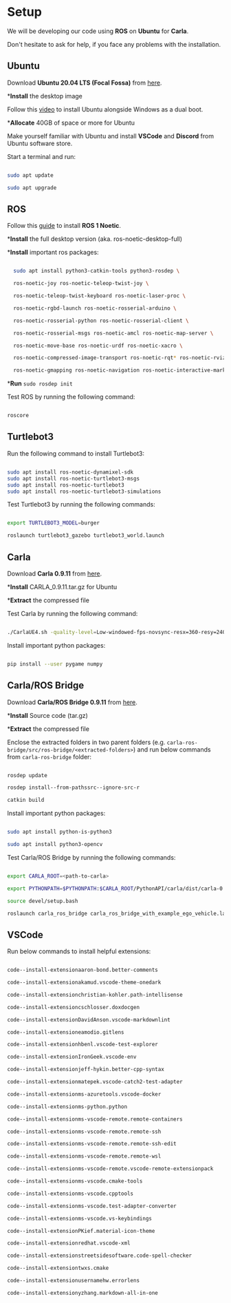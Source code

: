 
# Setup

We will be developing our code using **ROS** on **Ubuntu** for **Carla**.

Don't hesitate to ask for help, if you face any problems with the installation.

## Ubuntu

Download **Ubuntu 20.04 LTS (Focal Fossa)** from [here](https://releases.ubuntu.com/20.04/).

***Install** the desktop image

Follow this [video](https://www.youtube.com/watch?v=GXxTxBPKecQ) to install Ubuntu alongside Windows as a dual boot.

***Allocate** 40GB of space or more for Ubuntu

Make yourself familiar with Ubuntu and install **VSCode** and **Discord** from Ubuntu software store.

Start a terminal and run:

```bash

sudo apt update

sudo apt upgrade

```

## ROS

Follow this [guide](http://wiki.ros.org/noetic/Installation/Ubuntu) to install **ROS 1 Noetic**.

***Install** the full desktop version (aka. ros-noetic-desktop-full)

***Install** important ros packages:

```bash

  sudo apt install python3-catkin-tools python3-rosdep \

  ros-noetic-joy ros-noetic-teleop-twist-joy \

  ros-noetic-teleop-twist-keyboard ros-noetic-laser-proc \

  ros-noetic-rgbd-launch ros-noetic-rosserial-arduino \

  ros-noetic-rosserial-python ros-noetic-rosserial-client \

  ros-noetic-rosserial-msgs ros-noetic-amcl ros-noetic-map-server \

  ros-noetic-move-base ros-noetic-urdf ros-noetic-xacro \

  ros-noetic-compressed-image-transport ros-noetic-rqt* ros-noetic-rviz \

  ros-noetic-gmapping ros-noetic-navigation ros-noetic-interactive-markers

```

***Run** `sudo rosdep init`

Test ROS by running the following command:

```bash

roscore

```

## Turtlebot3

Run the following command to install Turtlebot3:

```bash

sudo apt install ros-noetic-dynamixel-sdk
sudo apt install ros-noetic-turtlebot3-msgs
sudo apt install ros-noetic-turtlebot3
sudo apt install ros-noetic-turtlebot3-simulations

```

Test Turtlebot3 by running the following commands:

```bash

export TURTLEBOT3_MODEL=burger

roslaunch turtlebot3_gazebo turtlebot3_world.launch

```

## Carla

Download **Carla 0.9.11** from [here](https://github.com/carla-simulator/carla/releases/tag/0.9.11/).

***Install** CARLA_0.9.11.tar.gz for Ubuntu

***Extract** the compressed file

Test Carla by running the following command:

```bash

./CarlaUE4.sh -quality-level=Low-windowed-fps-novsync-resx=360-resy=240

```

Install important python packages:

```bash

pip install --user pygame numpy

```

## Carla/ROS Bridge

Download **Carla/ROS Bridge 0.9.11** from [here](https://github.com/carla-simulator/ros-bridge/releases/tag/0.9.11).

***Install** Source code (tar.gz)

***Extract** the compressed file

Enclose the extracted folders in two parent folders (e.g. `carla-ros-bridge/src/ros-bridge/<extracted-folders>`) and run below commands from `carla-ros-bridge` folder:

```bash

rosdep update

rosdep install--from-pathssrc--ignore-src-r

catkin build

```

Install important python packages:

```bash

sudo apt install python-is-python3

sudo apt install python3-opencv

```

Test Carla/ROS Bridge by running the following commands:

```bash

export CARLA_ROOT=<path-to-carla>

export PYTHONPATH=$PYTHONPATH:$CARLA_ROOT/PythonAPI/carla/dist/carla-0.9.11-py3.7-linux-x86_64.egg:$CARLA_ROOT/PythonAPI/carla

source devel/setup.bash

roslaunch carla_ros_bridge carla_ros_bridge_with_example_ego_vehicle.launch

```

## VSCode

Run below commands to install helpful extensions:

```bash

code--install-extensionaaron-bond.better-comments

code--install-extensionakamud.vscode-theme-onedark

code--install-extensionchristian-kohler.path-intellisense

code--install-extensioncschlosser.doxdocgen

code--install-extensionDavidAnson.vscode-markdownlint

code--install-extensioneamodio.gitlens

code--install-extensionhbenl.vscode-test-explorer

code--install-extensionIronGeek.vscode-env

code--install-extensionjeff-hykin.better-cpp-syntax

code--install-extensionmatepek.vscode-catch2-test-adapter

code--install-extensionms-azuretools.vscode-docker

code--install-extensionms-python.python

code--install-extensionms-vscode-remote.remote-containers

code--install-extensionms-vscode-remote.remote-ssh

code--install-extensionms-vscode-remote.remote-ssh-edit

code--install-extensionms-vscode-remote.remote-wsl

code--install-extensionms-vscode-remote.vscode-remote-extensionpack

code--install-extensionms-vscode.cmake-tools

code--install-extensionms-vscode.cpptools

code--install-extensionms-vscode.test-adapter-converter

code--install-extensionms-vscode.vs-keybindings

code--install-extensionPKief.material-icon-theme

code--install-extensionredhat.vscode-xml

code--install-extensionstreetsidesoftware.code-spell-checker

code--install-extensiontwxs.cmake

code--install-extensionusernamehw.errorlens

code--install-extensionyzhang.markdown-all-in-one

```
